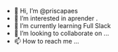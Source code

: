 - 👋 Hi, I’m @priscapaes
- 👀 I’m interested in  aprender .
- 🌱 I’m currently learning Full Slack 
- 💞️ I’m looking to collaborate on ...
- 📫 How to reach me ...

<!---
priscapaes/priscapaes is a ✨ special ✨ repository because its `README.md` (this file) appears on your GitHub profile.
You can click the Preview link to take a look at your changes.
--->
